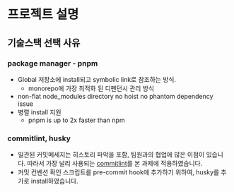 # 프로젝트 설명

## 기술스택 선택 사유
### package manager - pnpm
- Global 저장소에 install되고 symbolic link로 참조하는 방식.
  - monorepo에 가장 최적화 된 디펜던시 관리 방식
- non-flat node_modules directory no hoist no phantom dependency issue
- 병렬 install 지원
  - pnpm is up to 2x faster than npm

### commitlint, husky
- 일관된 커밋메세지는 히스토리 파악을 포함, 팀원과의 협업에 많은 이점이 있습니다. 따라서 가장 널리 사용되는 [commitlint](https://commitlint.js.org/)를 본 과제에 적용하였습니다.
- 커밋 컨벤션 확인 스크립트를 pre-commit hook에 추가하기 위하여, husky를 추가로 install하였습니다.


